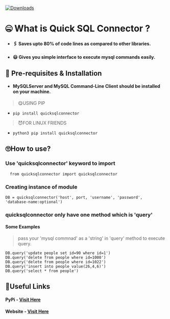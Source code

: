 [![Downloads](https://static.pepy.tech/personalized-badge/quicksqlconnector?period=month&units=international_system&left_color=black&right_color=orange&left_text=Downloads%20per%20Month)](https://pepy.tech/project/quicksqlconnector)


# 🤐 What is Quick SQL Connector ?
* #### 🖇 Saves upto 80% of code lines as compared to other libraries.
* #### 😃 Gives you simple interface to execute mysql commands easily.

## 💽 Pre-requisites & Installation
* #### MySQLServer and MySQL Command-Line Client should be installed on your machine.


> 😋USING PIP

* ``` pip install quicksqlconnector ```

> 😈FOR LINUX FRIENDS

* ``` python3 pip install quicksqlconnector ```

## 🙄How to use?

### Use 'quicksqlconnector' keyword to import

```  from quicksqlconnector import quicksqlconnector```

  
### Creating instance of module

```DB = quicksqlconnector('host', port, 'username', 'password', 'database-name:optional')```


### quicksqlconnector only have one method which is 'query'


#### Some Examples

> pass your 'mysql commnad' as a 'string' in 'query' method to execute query.



    DB.query('update people set id=90 where id=1')
    DB.query('delete from people where id=1000')
    DB.query('delete from people where id=1022')
    DB.query('insert into people value(26,4,6)')
    DB.query('select * from people')
    
## 🔗Useful Links
#### PyPi - [Visit Here](https://pypi.org/project/quicksqlconnector/)
#### Website - [Visit Here](https://quicksqlconnector.web.app/)
